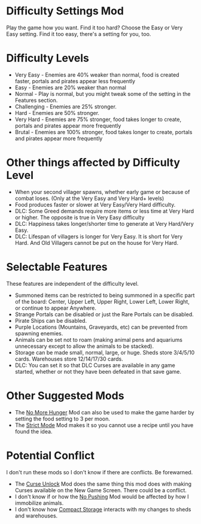 # Difficulty Settings Mod

Play the game how you want. Find it too hard? Choose the Easy or Very Easy setting. Find it too easy, there's a setting for you, too.

# Difficulty Levels

* Very Easy - Enemies are 40% weaker than normal, food is created faster, portals and pirates appear less frequently
* Easy - Enemies are 20% weaker than normal
* Normal - Play is normal, but you might tweak some of the setting in the Features section.
* Challenging - Enemies are 25% stronger.
* Hard - Enemies are 50% stronger.
* Very Hard - Enemies are 75% stronger, food takes longer to create, portals and pirates appear more frequently
* Brutal - Enemies are 100% stronger, food takes longer to create, portals and pirates appear more frequently

# Other things affected by Difficulty Level

* When your second villager spawns, whether early game or because of combat loses. (Only at the Very Easy and Very Hard+ levels)
* Food produces faster or slower at Very Easy/Very Hard difficulty.
* DLC: Some Greed demands require more items or less time at Very Hard or higher. The opposite is true in Very Easy difficulty
* DLC: Happiness takes longer/shorter time to generate at Very Hard/Very Easy.
* DLC: Lifespan of villagers is longer for Very Easy. It is short for Very Hard. And Old Villagers cannot be put on the house for Very Hard.

# Selectable Features

These features are independent of the difficulty level.

* Summoned items can be restricted to being summoned in a specific part of the board: Center, Upper Left, Upper Right, Lower Left, Lower Right, or continue to appear Anywhere.
* Strange Portals can be disabled or just the Rare Portals can be disabled.
* Pirate Ships can be disabled.
* Purple Locations (Mountains, Graveyards, etc) can be prevented from spawning enemies.
* Animals can be set not to roam (making animal pens and aquariums unnecessary except to allow the animals to be stacked).
* Storage can be made small, normal, large, or huge. Sheds store 3/4/5/10 cards. Warehouses store 12/14/17/30 cards.
* DLC: You can set it so that DLC Curses are available in any game started, whether or not they have been defeated in that save game.

# Other Suggested Mods

* The [No More Hunger](https://steamcommunity.com/sharedfiles/filedetails/?id=3011864939&searchtext=) Mod can also be used to make the game harder by setting the food setting to 3 per moon.
* The [Strict Mode](https://steamcommunity.com/sharedfiles/filedetails/?id=3026405806&searchtext=) Mod makes it so you cannot use a recipe until you have found the idea.

# Potential Conflict

I don't run these mods so I don't know if there are conflicts. Be forewarned.

* The [Curse Unlock](https://steamcommunity.com/sharedfiles/filedetails/?id=2998501721&searchtext=) Mod does the same thing this mod does with making Curses available on the New Game Screen. There could be a conflict.
* I don't know if or how the [No Pushing](https://steamcommunity.com/sharedfiles/filedetails/?id=3017201909&searchtext=) Mod would be affected by how I immobilize animals.
* I don't know how [Compact Storage](https://steamcommunity.com/sharedfiles/filedetails/?id=3012122691&searchtext=) interacts with my changes to sheds and warehouses.
 
